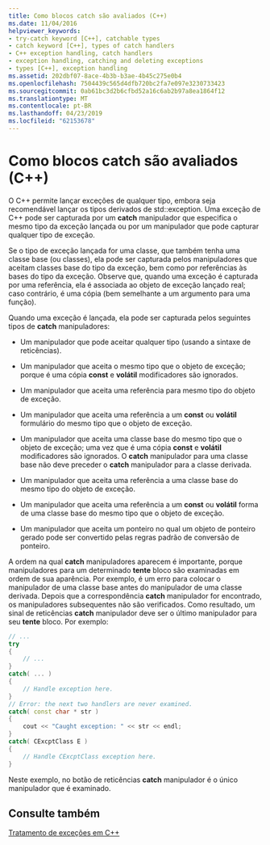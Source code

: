 ```yaml
---
title: Como blocos catch são avaliados (C++)
ms.date: 11/04/2016
helpviewer_keywords:
- try-catch keyword [C++], catchable types
- catch keyword [C++], types of catch handlers
- C++ exception handling, catch handlers
- exception handling, catching and deleting exceptions
- types [C++], exception handling
ms.assetid: 202dbf07-8ace-4b3b-b3ae-4b45c275e0b4
ms.openlocfilehash: 7504439c565d4dfb720bc2fa7e097e3230733423
ms.sourcegitcommit: 0ab61bc3d2b6cfbd52a16c6ab2b97a8ea1864f12
ms.translationtype: MT
ms.contentlocale: pt-BR
ms.lasthandoff: 04/23/2019
ms.locfileid: "62153678"
---
```

# <a name="how-catch-blocks-are-evaluated-c"></a>Como blocos catch são avaliados (C++)

O C++ permite lançar exceções de qualquer tipo, embora seja recomendável lançar os tipos derivados de std::exception. Uma exceção de C++ pode ser capturada por um **catch** manipulador que especifica o mesmo tipo da exceção lançada ou por um manipulador que pode capturar qualquer tipo de exceção.

Se o tipo de exceção lançada for uma classe, que também tenha uma classe base (ou classes), ela pode ser capturada pelos manipuladores que aceitam classes base do tipo da exceção, bem como por referências às bases do tipo da exceção. Observe que, quando uma exceção é capturada por uma referência, ela é associada ao objeto de exceção lançado real; caso contrário, é uma cópia (bem semelhante a um argumento para uma função).

Quando uma exceção é lançada, ela pode ser capturada pelos seguintes tipos de **catch** manipuladores:

- Um manipulador que pode aceitar qualquer tipo (usando a sintaxe de reticências).

- Um manipulador que aceita o mesmo tipo que o objeto de exceção; porque é uma cópia **const** e **volátil** modificadores são ignorados.

- Um manipulador que aceita uma referência para mesmo tipo do objeto de exceção.

- Um manipulador que aceita uma referência a um **const** ou **volátil** formulário do mesmo tipo que o objeto de exceção.

- Um manipulador que aceita uma classe base do mesmo tipo que o objeto de exceção; uma vez que é uma cópia **const** e **volátil** modificadores são ignorados. O **catch** manipulador para uma classe base não deve preceder o **catch** manipulador para a classe derivada.

- Um manipulador que aceita uma referência a uma classe base do mesmo tipo do objeto de exceção.

- Um manipulador que aceita uma referência a um **const** ou **volátil** forma de uma classe base do mesmo tipo que o objeto de exceção.

- Um manipulador que aceita um ponteiro no qual um objeto de ponteiro gerado pode ser convertido pelas regras padrão de conversão de ponteiro.

A ordem na qual **catch** manipuladores aparecem é importante, porque manipuladores para um determinado **tente** bloco são examinadas em ordem de sua aparência. Por exemplo, é um erro para colocar o manipulador de uma classe base antes do manipulador de uma classe derivada. Depois que a correspondência **catch** manipulador for encontrado, os manipuladores subsequentes não são verificados. Como resultado, um sinal de reticências **catch** manipulador deve ser o último manipulador para seu **tente** bloco. Por exemplo:

```cpp
// ...
try
{
    // ...
}
catch( ... )
{
    // Handle exception here.
}
// Error: the next two handlers are never examined.
catch( const char * str )
{
    cout << "Caught exception: " << str << endl;
}
catch( CExcptClass E )
{
    // Handle CExcptClass exception here.
}
```

Neste exemplo, no botão de reticências **catch** manipulador é o único manipulador que é examinado.

## <a name="see-also"></a>Consulte também

[Tratamento de exceções em C++](../cpp/cpp-exception-handling.md)